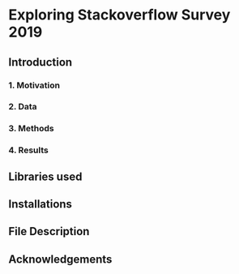 # Exploring Stackoverflow Survey 2019


## Introduction

### 1. Motivation

### 2. Data

### 3. Methods

### 4. Results

## Libraries used

## Installations



## File Description

## 

## Acknowledgements


